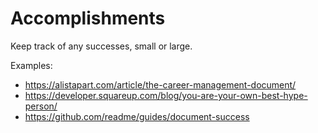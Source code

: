 # Accomplishments

Keep track of any successes, small or large. 

Examples:

* https://alistapart.com/article/the-career-management-document/
* https://developer.squareup.com/blog/you-are-your-own-best-hype-person/
* https://github.com/readme/guides/document-success
  

